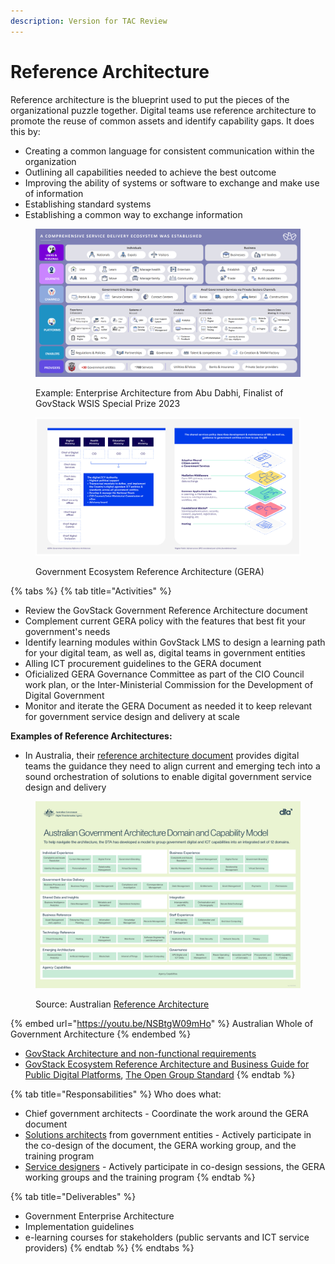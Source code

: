```yaml
---
description: Version for TAC Review
---
```


# Reference Architecture

Reference architecture is the blueprint used to put the pieces of the organizational puzzle together. Digital teams use reference architecture to promote the reuse of common assets and identify capability gaps. It does this by:&#x20;

* Creating a common language for consistent communication within the organization&#x20;
* Outlining all capabilities needed to achieve the best outcome&#x20;
* Improving the ability of systems or software to exchange and make use of information &#x20;
* Establishing standard systems&#x20;
* Establishing a common way to exchange information

<figure><img src="../.gitbook/assets/Screenshot 2023-03-31 125720.png" alt=""><figcaption><p>Example: Enterprise Architecture from Abu Dabhi, Finalist of GovStack WSIS Special Prize 2023</p></figcaption></figure>

<figure><img src="../.gitbook/assets/21.-GERA---Government-Enterprise-Reference-Architecture.jpg" alt=""><figcaption><p>Government Ecosystem Reference Architecture (GERA)</p></figcaption></figure>

{% tabs %}
{% tab title="Activities" %}
* Review the GovStack Government Reference Architecture document
* Complement current GERA policy with the features that best fit your government's needs
* Identify learning modules within GovStack LMS to design a learning path for your digital team, as well as, digital teams in government entities &#x20;
* Alling ICT procurement guidelines to the GERA document
* Oficialized GERA Governance Committee as part of the CIO Council work plan, or the Inter-Ministerial Commission for the Development of Digital Government&#x20;
* Monitor and iterate the GERA Document as needed it to keep relevant for government service design and delivery at scale&#x20;

**Examples of Reference Architectures:**

* In Australia, their [reference architecture document](https://www.architecture.dta.gov.au/sp\_aga2?id=aga2\_how\_to\_use) provides digital teams the guidance they need to align current and emerging tech into a sound orchestration of solutions to enable digital government service design and delivery

<figure><img src="../.gitbook/assets/20230118 - DCM visual for web - 18 Jan &#x27;23-1.jpg" alt=""><figcaption><p>Source: Australian <a href="https://www.architecture.dta.gov.au/sys_attachment.do?sys_id=280cffba1b3ced10b46264ab274bcb2c">Reference Architecture</a></p></figcaption></figure>

{% embed url="https://youtu.be/NSBtgW09mHo" %}
Australian Whole of Government Architecture &#x20;
{% endembed %}

* [GovStack Architecture and non-functional requirements](http://localhost:5000/s/Mv07ks4AhtBDCIkO2zgW/building-blocks/architecture-and-nonfunctional-requirements)
* [GovStack Ecosystem Reference Architecture and Business Guide for Public Digital Platforms](https://docs.google.com/document/d/1Qa31kAy\_Kz9MsphXunS0UqRJpoQ2i8HV/edit?usp=sharing\&ouid=107531587157017296326\&rtpof=true\&sd=true),  [The Open Group Standard](https://www.opengroup.org/)
{% endtab %}

{% tab title="Responsabilities" %}
Who does what:

* Chief government architects - Coordinate the work around the GERA document&#x20;
* [Solutions architects](https://app.gitbook.com/o/pxmRWOPoaU8fUAbbcrus/s/4D3oEcPGpYoKnwkQmCzJ/\~/changes/389/govstack-implementation-playbook/sample-digital-team-composition/govstack-user-profiles-taxonomy#solution-architect) from government entities - Actively participate in the co-design of the document, the GERA working group, and the training program&#x20;
* [Service designers](http://localhost:5000/o/pxmRWOPoaU8fUAbbcrus/s/zdXe8NbIMZIv5sydPBf6/) - Actively participate in co-design sessions, the GERA working groups and the training program&#x20;
{% endtab %}

{% tab title="Deliverables" %}
* Government Enterprise Architecture
* Implementation guidelines
* e-learning courses for stakeholders (public servants and ICT service providers)
{% endtab %}
{% endtabs %}
